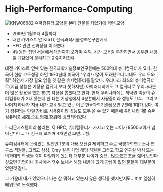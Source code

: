 # High-Performance-Computing

![KNW06682](https://user-images.githubusercontent.com/8021479/55604616-a6bdee00-57ab-11e9-8908-7f37fb6d5c2a.JPG)
슈퍼컴퓨터 모양을 본따 건물을 지었기에 저런 모양


* 2019년 1월부터 4월까지
* 대전 카이스트 안 KISTI, 한국과학기술정보연구원에서
* HPC 관련 전과정을 이수했다.
* 4달동안 집인 서울에서 대전까지 오가며 숙박, 시간 모든걸 투자하면서 공부한 내용을 가감없이 정리하고 공유하려한다.

대전 카이스트 옆에 있는 한국과학기술정보연구원에는 500억대 슈퍼컴퓨터가 있다. 한국이 한창 고도성장 하던 1970년대 미국이 "우리가 많이 도와줬으니 너네도 우리 도와줘" 하면서 가장 필요 없을 것 같은 슈퍼컴퓨터를 팔았다. 우리나라 최초의 슈퍼컴퓨터로(지금 성능은 가정용 컴퓨터 보다 못하지만) 아이러니하게도 그 컴퓨터로 우리나라는 더 많은 활용을 했고 뽕(?) 이상을 뽑았다고 한다. 현재 우리나라에는 백억원 이상의 슈퍼컴퓨터가 2대 있는데 한 대는 기상청에서 4분할해서 사용중이라 성능도 1/4... 그리고 나머지 하나가 지금 내가 교육 받고 있는 이곳 한국과학기술정보연구원에 1대가 있다. 여기 컴퓨터는 단일 장비로 사용중이라 성능도 모두 쓸 수 있기 때문에 우리나라 제1 슈퍼컴퓨터고 [세계 순위 현재 13위](https://www.top500.org/list/2018/11/?page=1)에 랭크되어있다. 

누리온시스템이라 불리는, 이 HPC, 슈퍼컴퓨터가 가지고 있는 코어가 8500코어가 넘어간다니... 내 컴퓨터 코어가 4개인걸 보면... 참.. 

슈퍼컴퓨터에 관심있는 일반인 1분이 가끔 오신걸 제외하고 주로 국방과학연구소나 연구소 직원들, 그리고 삼성, Cray 같은 기업 해당 직원들 그리고 학교 연구실 박사 또는 의과대학 학생들 같이 다양하게 왔는데 대부분 나이가 중년.. 많으셨고 조금 젊어 보인다 싶으면 기업이나 회사에서 연수 보내서 해당 내용에 크게 관심이 없던 분들이 대부분이었던것 같다.

그 가운데 내가 있었으니 나는 참 뭐하고 있는지 많은 생각을 했지만서도.. ㅎㅎ 열심히 배워보려 노력했다.

